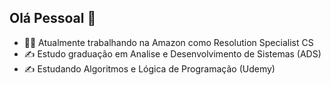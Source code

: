 ## Olá Pessoal 👋

- 👨‍💻 Atualmente trabalhando na Amazon como Resolution Specialist CS
- ✍ Estudo graduação em Analise e Desenvolvimento de Sistemas (ADS)
- ✍ Estudando Algoritmos e Lógica de Programação (Udemy)
